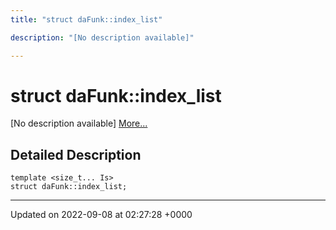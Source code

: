 ```yaml
---
title: "struct daFunk::index_list"

description: "[No description available]"

---
```


# struct daFunk::index_list



[No description available] [More...](#detailed-description)

## Detailed Description

```
template <size_t... Is>
struct daFunk::index_list;
```

-------------------------------

Updated on 2022-09-08 at 02:27:28 +0000